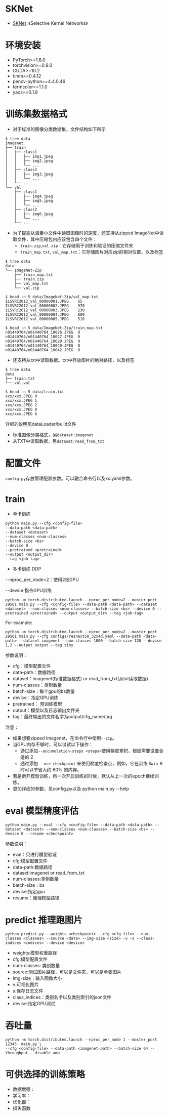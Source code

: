 # SKNet
- [SKNet](https://arxiv.org/pdf/1903.06586.pdf) :《Selective Kernel Networks》

# 环境安装
- PyTorch>=1.8.0
- torchvision>=0.9.0
- CUDA>=10.2
- timm==0.4.12
- pencv-python==4.4.0.46 
- termcolor==1.1.0 
- yacs==0.1.8


# 训练集数据格式
- 对于标准的图像分类数据集，文件结构如下所示
```
$ tree data
imagenet
├── train
│   ├── class1
│   │   ├── img1.jpeg
│   │   ├── img2.jpeg
│   │   └── ...
│   ├── class2
│   │   ├── img3.jpeg
│   │   └── ...
│   └── ...
└── val
    ├── class1
    │   ├── img4.jpeg
    │   ├── img5.jpeg
    │   └── ...
    ├── class2
    │   ├── img6.jpeg
    │   └── ...
    └── ...

```

- 为了提高从海量小文件中读取图像时的速度，还支持从zipped ImageNet中读取文件，其中压缩包内应该包含四个文件：
  - ```train.zip```,```val.zip```：它存储用于训练和验证的压缩文件夹
  - ```train_map.txt```, ```val_map.txt```：它存储图片对应zip的相对位置，以及标签
```
$ tree data
data
└── ImageNet-Zip
    ├── train_map.txt
    ├── train.zip
    ├── val_map.txt
    └── val.zip

$ head -n 5 data/ImageNet-Zip/val_map.txt
ILSVRC2012_val_00000001.JPEG	65
ILSVRC2012_val_00000002.JPEG	970
ILSVRC2012_val_00000003.JPEG	230
ILSVRC2012_val_00000004.JPEG	809
ILSVRC2012_val_00000005.JPEG	516

$ head -n 5 data/ImageNet-Zip/train_map.txt
n01440764/n01440764_10026.JPEG	0
n01440764/n01440764_10027.JPEG	0
n01440764/n01440764_10029.JPEG	0
n01440764/n01440764_10040.JPEG	0
n01440764/n01440764_10042.JPEG	0
```

- 还支持从txt中读取数据。txt中存放图片的绝对路径，以及标签
```
$ tree data
data
├── train.txt
└── val.val

$ head -n 5 data/train.txt
xxx/xxx.JPEG 0
xxx/xxx.JPEG 1
xxx/xxx.JPEG 2
xxx/xxx.JPEG 0
xxx/xxx.JPEG 6
```

详细的说明见dataLoader/build文件
- 标准图像分类格式，另```dataset:imagenet```
- 从TXT中读取数据，另```dataset:read_from_txt```

# 配置文件
```config.py```存放管理配置参数。可以融合命令行以及xx.yaml参数。

# train

- 单卡训练

```
python main.py --cfg <config-file> 
--data-path <data-path> 
--dataset <dataset> 
--num-classes <num-classes> 
--batch-size <bs> 
--device 0 
--pretrained <pretrained>
--output <output_dir>
--tag <job-tag>
```

- 多卡训练 DDP

--nproc_per_node=2：使用2张GPU

--device:指令GPU训练

```
python -m torch.distributed.launch --nproc_per_node=2 --master_port 29501 main.py --cfg <config-file> --data-path <data-path> --dataset <dataset> --num-classes <num-classes> --batch-size <bs> --device 0 --pretrained <pretrained> --output <output_dir> --tag <job-tag>
```

For example:
```
python -m torch.distributed.launch --nproc_per_node=2 --master_port 29501 main.py --cfg configs/resnext50_32x4d.yaml --data-path <data-path> --dataset imagenet --num-classes 1000 --batch-size 128 --device 1,2 --output output --tag tiny
```

参数说明：
- cfg：模型配置文件
- data-path：数据路径
- dataset：imagenet(标准数据格式) or read_from_txt(从txt读取数据)
- num-classes：类别数量
- batch-size：每个gpu的bs数量
- device：指定GPU训练 
- pretrained： 预训练模型 
- output：模型以及日志输出文件夹
- tag：最终输出的文件名字为output/cfg_name/tag

注意：
- 如果想要zipped Imagenet，在命令行中使用```--zip```。
- 当GPU内存不够时，可以试试以下操作：
  - 通过添加```--accumulation-steps <steps>```使用梯度累积，根据需要设置合适的<steps> 2
  - 通过添加 ```--use-checkpoint``` 来使用梯度检查点，例如，它在训练 ```Swin-B``` 时可以节省大约 60% 的内存。
- 若是断开模型训练，再一次开启训练的时候，默认从上一次的epoch继续训练。
- 更加详细的参数，见config.py以及 python main.py --help

# eval 模型精度评估

```
python main.py --eval --cfg <config-file> --data-path <data-path> --dataset <dataset> --num-classes <num-classes> --batch-size <bs> --device 0 --resume <checkpoint>
```

参数说明：
- eval：只进行模型验证
- cfg:模型配置文件
- data-path:数据路径
- dataset:imagenet or read_from_txt
- num-classes:类别数量
- batch-size：bs
- device:指定gpu
- resume：<checkpoint>推理模型路径


# predict 推理跑图片

```
python predict.py --weights <checkpoint> --cfg <cfg_file> --num-classes <classes> --source <data> --img-size <size> -v -s --class-indices <indices> --device <device>
```

- weights:模型权重路径
- cfg:模型配置文件
- num-classes: 类别数量
- source:测试图片路径，可以是文件夹，可以是单张图片
- img-size：输入图像大小
- v:可视化图片
- s:保存日志文件
- class_indices：类别名字以及类别索引的json文件
- device:指定GPU测试

# 吞吐量
```
python -m torch.distributed.launch --nproc_per_node 1 --master_port 12345  main.py \
--cfg <config-file> --data-path <imagenet-path> --batch-size 64 --throughput --disable_amp
```

# 可供选择的训练策略
- 数据增强：
- 学习率：
- 优化器：
- 损失函数

